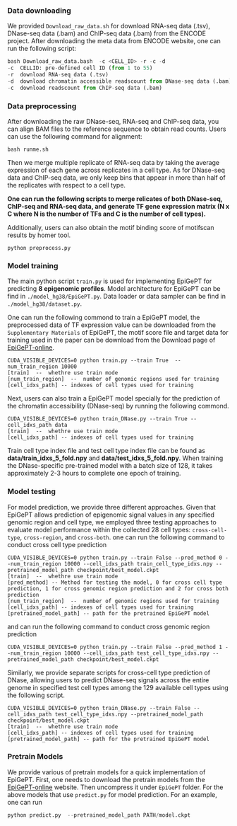 ### Data downloading

We provided `Download_raw_data.sh` for download RNA-seq data (.tsv), DNase-seq data (.bam) and ChIP-seq data (.bam) from the ENCODE project.
After downloading the meta data from ENCODE website, one can run the following script:

```python
bash Download_raw_data.bash  -c <CELL_ID> -r -c -d
-c  CELLID: pre-defined cell ID (from 1 to 55)
-r  download RNA-seq data (.tsv)
-d  download chromatin accessible readscount from DNase-seq data (.bam)
-c  download readscount from ChIP-seq data (.bam)
```


### Data preprocessing

After downloading the raw DNase-seq, RNA-seq and ChIP-seq data, you can align BAM files to the reference sequence to obtain read counts. Users can use the following command for alignment:

```shell
bash runme.sh
```

Then we merge multiple replicate of RNA-seq data by taking the average expression of each gene across replicates in a cell type. As for DNase-seq data and ChIP-seq data, we only keep bins that appear in more than half of the replicates with respect to a cell type.

**One can run the following scripts to merge relicates of both DNase-seq, ChIP-seq and RNA-seq data, and generate TF gene expression matrix (N x C where N is the number of TFs and C is the number of cell types).**

Additionally, users can also obtain the motif binding score of motifscan results by homer tool.

```shell
python preprocess.py
```


### Model training


The main python script `train.py` is used for implementing EpiGePT for predicting **8 epigenomic profiles**. Model architecture for EpiGePT can be find in `./model_hg38/EpiGePT.py`. Data loader or data sampler can be find in `./model_hg38/dataset.py`.

One can run the following commond to train a EpiGePT model, the preprocessed data of TF expression value can be downloaded from the `Supplementary Materials` of EpiGePT, the motif score file and target data for training used in the paper can be download from the Download page of [EpiGePT-online](http://health.tsinghua.edu.cn/epigept/download.php).

```shell
CUDA_VISIBLE_DEVICES=0 python train.py --train True  --num_train_region 10000 
[train]  --  whethre use train mode
[num_train_region]  --  number of genomic regions used for training
[cell_idxs_path] -- indexes of cell types used for training
```




 Next, users can also train a EpiGePT model specially for the prediction of the chromatin accessibility (DNase-seq) by running the following commond.


```shell
CUDA_VISIBLE_DEVICES=0 python train_DNase.py --train True --cell_idxs_path data
[train]  --  whethre use train mode
[cell_idxs_path] -- indexes of cell types used for training
```

Train cell type index file and test cell type index file can be found as **data/train_idxs_5_fold.npy** and **data/test_idxs_5_fold.npy**. When training the DNase-specific pre-trained model with a batch size of 128, it takes approximately 2-3 hours to complete one epoch of training.


### Model testing

For model prediction, we provide three different approaches. Given that EpiGePT allows prediction of epigenomic signal values in any specified genomic region and cell type, we employed three testing approaches to evaluate model performance within the collected 28 cell types: `cross-cell-type`, `cross-region`, and `cross-both`. one can run the following command to conduct cross cell type prediction

```shell
CUDA_VISIBLE_DEVICES=0 python train.py --train False --pred_method 0 --num_train_region 10000 --cell_idxs_path train_cell_type_idxs.npy --pretrained_model_path checkpoint/best_model.ckpt
[train]  --  whethre use train mode
[pred_method] -- Method for testing the model, 0 for cross cell type prediction, 1 for cross genomic region prediction and 2 for cross both prediction
[num_train_region]  --  number of genomic regions used for training
[cell_idxs_path] -- indexes of cell types used for training
[pretrained_model_path] -- path for the pretrained EpiGePT model
```

and can run the following command to conduct cross genomic region prediction
```shell
CUDA_VISIBLE_DEVICES=0 python train.py --train False --pred_method 1 --num_train_region 10000 --cell_idxs_path test_cell_type_idxs.npy --pretrained_model_path checkpoint/best_model.ckpt
```


Similarly, we provide separate scripts for cross-cell type prediction of DNase, allowing users to predict DNase-seq signals across the entire genome in specified test cell types among the 129 available cell types using the following script.

```shell
CUDA_VISIBLE_DEVICES=0 python train_DNase.py --train False --cell_idxs_path test_cell_type_idxs.npy --pretrained_model_path checkpoint/best_model.ckpt
[train]  --  whethre use train mode
[cell_idxs_path] -- indexes of cell types used for training
[pretrained_model_path] -- path for the pretrained EpiGePT model
```

### Pretrain Models

We provide various of pretrain models for a quick implementation of EpiGePT. First, one needs to download the pretrain models from the [EpiGePT-online](http://health.tsinghua.edu.cn/epigept/download.php) website. Then uncompress it under `EpiGePT` folder. For the above models that use `predict.py` for model prediction. For an example, one can run 

```python
python predict.py  --pretrained_model_path PATH/model.ckpt
```
